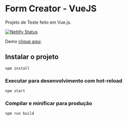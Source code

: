 # Form Creator - VueJS
Projeto de Teste feito em Vue.js.

[![Netlify Status](https://api.netlify.com/api/v1/badges/30878360-1381-4f1f-bf4d-9c4f566165f9/deploy-status)](https://app.netlify.com/sites/formcreatorvuejs/deploys)

Demo [clique aqui](https://formcreatorvuejs.netlify.app).

## Instalar o projeto
```
npm install
```

### Executar para desenvolvimento com hot-reload
```
npm start
```

### Compilar e minificar para produção
```
npm run build
```
